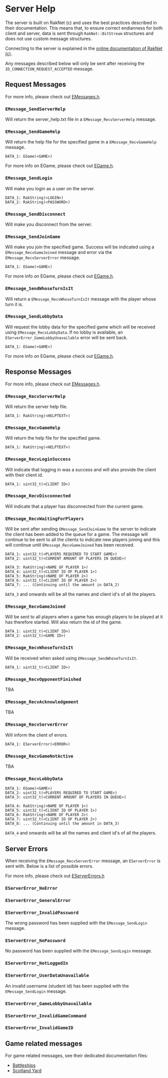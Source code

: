 # Server Help
The server is built on RakNet (c) and uses the best practices described in their documentation. This means that, to ensure correct endianness for both client and server, data is sent through `RakNet::BitStream` structures and does not use custom message structures.

Connecting to the server is explained in the [online documentation of RakNet (c)](http://www.jenkinssoftware.com/raknet/manual/index.html).

Any messages described below will only be sent after receiving the `ID_CONNECTION_REQUEST_ACCEPTED` message.

## Request Messages
For more info, please check out [EMessages.h](/Include/Network/EMessages.h).

### `EMessage_SendServerHelp`
Will return the server_help.txt file in a `EMessage_RecvServerHelp` message.

### `EMessage_SendGameHelp`
Will return the help file for the specified game in a `EMessage_RecvGameHelp` message.
```
DATA_1: EGame(<GAME>)
```
For more info on EGame, please check out [EGame.h](/Include/Server/EGame.h).

### `EMessage_SendLogin`
Will make you login as a user on the server.
```
DATA_1: RakString(<LOGIN>)
DATA_2: RakString(<PASSWORD>)
```

### `EMessage_SendDisconnect`
Will make you disconnect from the server.

### `EMessage_SendJoinGame`
Will make you join the specified game. Success will be indicated using a `EMessage_RecvGameJoined` message and error via the `EMessage_RecvServerError` message.
```
DATA_1: EGame(<GAME>)
```
For more info on EGame, please check out [EGame.h](/Include/Server/EGame.h).

### `EMessage_SendWhoseTurnIsIt`
Will return a `EMessage_RecvWhoseTurnIsIt` message with the player whose turn it is.

### `EMessage_SendLobbyData`
Will request the lobby data for the specified game which will be received using `EMessage_RecvLobbyData`. If no lobby is available, an `EServerError_GameLobbyUnavailable` error will be sent back.
```
DATA_1: EGame(<GAME>)
```
For more info on EGame, please check out [EGame.h](/Include/Server/EGame.h).

## Response Messages
For more info, please check out [EMessages.h](/Include/Network/EMessages.h).

### `EMessage_RecvServerHelp`
Will return the server help file.
```
DATA_1: RakString(<HELPTEXT>)
```

### `EMessage_RecvGameHelp`
Will return the help file for the specified game.
```
DATA_1: RakString(<HELPTEXT>)
```

### `EMessage_RecvLoginSuccess`
Will indicate that logging in was a success and will also provide the client with their client id.
```
DATA_1: uint32_t(<CLIENT ID>)
```

### `EMessage_RecvDisconnected`
Will indicate that a player has disconnected from the current game.

### `EMessage_RecvWaitingForPlayers`
Will be sent after sending `EMessage_SendJoinGame` to the server to indicate the client has been added to the queue for a game. The message will continue to be sent to all the clients to indicate new players joining and this will continue until `EMessage_RecvGameJoined` has been received.
```
DATA_1: uint32_t(<PLAYERS REQUIRED TO START GAME>)
DATA_2: uint32_t(<CURRENT AMOUNT OF PLAYERS IN QUEUE>)

DATA_3: RakString(<NAME OF PLAYER 1>)
DATA_4: uint32_t(<CLIENT ID OF PLAYER 1>)
DATA_5: RakString(<NAME OF PLAYER 2>)
DATA_6: uint32_t(<CLIENT ID OF PLAYER 2>)
DATA_7: ... (Continuing until the amount in DATA_2)
```
`DATA_3` and onwards will be all the names and client id's of all the players.

### `EMessage_RecvGameJoined`
Will be sent to all players when a game has enough players to be played at it has therefore started. Will also return the id of the game.
```
DATA_1: uint32_t(<CLIENT ID>)
DATA_2: uint32_t(<GAME ID>)
```

### `EMessage_RecvWhoseTurnIsIt`
Will be received when asked using `EMessage_SendWhoseTurnIsIt`.
```
DATA_1: uint32_t(<CLIENT ID>)
```

### `EMessage_RecvOpponentFinished`
TBA

### `EMessage_RecvAcknowledgement`
TBA

### `EMessage_RecvServerError`
Will inform the client of errors.
```
DATA_1: EServerError(<ERROR>)
```

### `EMessage_RecvGameNotActive`
TBA

### `EMessage_RecvLobbyData`
```
DATA_1: EGame(<GAME>)
DATA_2: uint32_t(<PLAYERS REQUIRED TO START GAME>)
DATA_3: uint32_t(<CURRENT AMOUNT OF PLAYERS IN QUEUE>)

DATA_4: RakString(<NAME OF PLAYER 1>)
DATA_5: uint32_t(<CLIENT ID OF PLAYER 1>)
DATA_6: RakString(<NAME OF PLAYER 2>)
DATA_7: uint32_t(<CLIENT ID OF PLAYER 2>)
DATA_8: ... (Continuing until the amount in DATA_3)
```
`DATA_4` and onwards will be all the names and client id's of all the players.

## Server Errors
When receiving the `EMessage_RecvServerError` message, an `EServerError` is sent with. Below is a list of possible errors.

For more info, please check out [EServerErrors.h](/Include/Network/EServerErrors.h)
### `EServerError_NoError`
### `EServerError_GeneralError`
### `EServerError_InvalidPassword`
The wrong password has been supplied with the `EMessage_SendLogin` message.

### `EServerError_NoPassword`
No password has been supplied with the `EMessage_SendLogin` message.

### `EServerError_NotLoggedIn`
### `EServerError_UserDataUnavailable`
An invalid username (student id) has been supplied with the `EMessage_SendLogin` message.

### `EServerError_GameLobbyUnavailable`
### `EServerError_InvalidGameCommand`
### `EServerError_InvalidGameID`

## Game related messages
For game related messages, see their dedicated documentation files:
- [Battleships](/Documentation/BATTLESHIPSHELP.md)
- [Scotland Yard](/Documentation/SCOTLANDYARDHELP.md)
